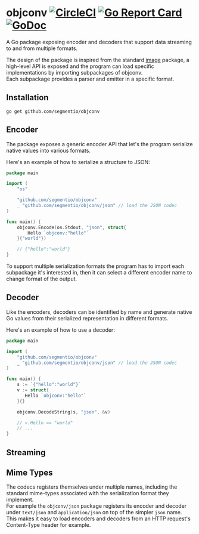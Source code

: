 objconv [![CircleCI](https://circleci.com/gh/segmentio/objconv.svg?style=shield)](https://circleci.com/gh/segmentio/objconv) [![Go Report Card](https://goreportcard.com/badge/github.com/segmentio/objconv)](https://goreportcard.com/report/github.com/segmentio/objconv) [![GoDoc](https://godoc.org/github.com/segmentio/objconv?status.svg)](https://godoc.org/github.com/segmentio/objconv)
=======

A Go package exposing encoder and decoders that support data streaming to and
from multiple formats.

The design of the package is inspired from the standard [image](https://golang.org/pkg/image/)
package, a high-level API is exposed and the program can load specific
implementations by importing subpackages of objconv.  
Each subpackage provides a parser and emitter in a specific format.

Installation
------------

```shell
go get github.com/segmentio/objconv
```

Encoder
-------

The package exposes a generic encoder API that let's the program serialize
native values into various formats.

Here's an example of how to serialize a structure to JSON:
```go
package main

import (
    "os"

    "github.com/segmentio/objconv"
    _ "github.com/segmentio/objconv/json" // load the JSON codec
)

func main() {
    objconv.Encode(os.Stdout, "json", struct{
        Hello `objconv:"hello"`
    }{"world"})

    // {"hello":"world"}
}
```

To support multiple serialization formats the program has to import each
subpackage it's interested in, then it can select a different encoder name to
change format of the output.

Decoder
-------

Like the encoders, decoders can be identified by name and generate native Go
values from their serialized representation in different formats.

Here's an example of how to use a decoder:
```go
package main

import (
    "github.com/segmentio/objconv"
    _ "github.com/segmentio/objconv/json" // load the JSON codec
)

func main() {
    s := `{"hello":"world"}`
    v := struct{
       Hello `objconv:"hello"`
    }{}

    objconv.DecodeString(s, "json", &v)

    // v.Hello == "world"
    // ...
}
```

Streaming
---------

Mime Types
----------

The codecs registers themselves under multiple names, including the standard
mime-types associated with the serialization format they implement.  
For example the `objconv/json` package registers its encoder and decoder under
`text/json` and `application/json` on top of the simpler `json` name.  
This makes it easy to load encoders and decoders from an HTTP request's
Content-Type header for example.
